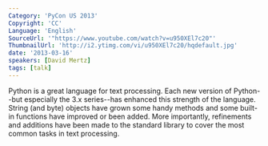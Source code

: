 ```yaml
---
Category: 'PyCon US 2013'
Copyright: 'CC'
Language: 'English'
SourceUrl: '"https://www.youtube.com/watch?v=u950XEl7c20"'
ThumbnailUrl: 'http://i2.ytimg.com/vi/u950XEl7c20/hqdefault.jpg'
date: '2013-03-16'
speakers: [David Mertz]
tags: [talk]
---
```

Python is a great language for text processing.  Each new version of Python--but especially the 3.x series--has enhanced this strength of the language. String (and byte) objects have grown some handy methods and some built-in functions have improved or been added.  More importantly, refinements and additions have been made to the standard library to cover  the most common tasks in text processing.